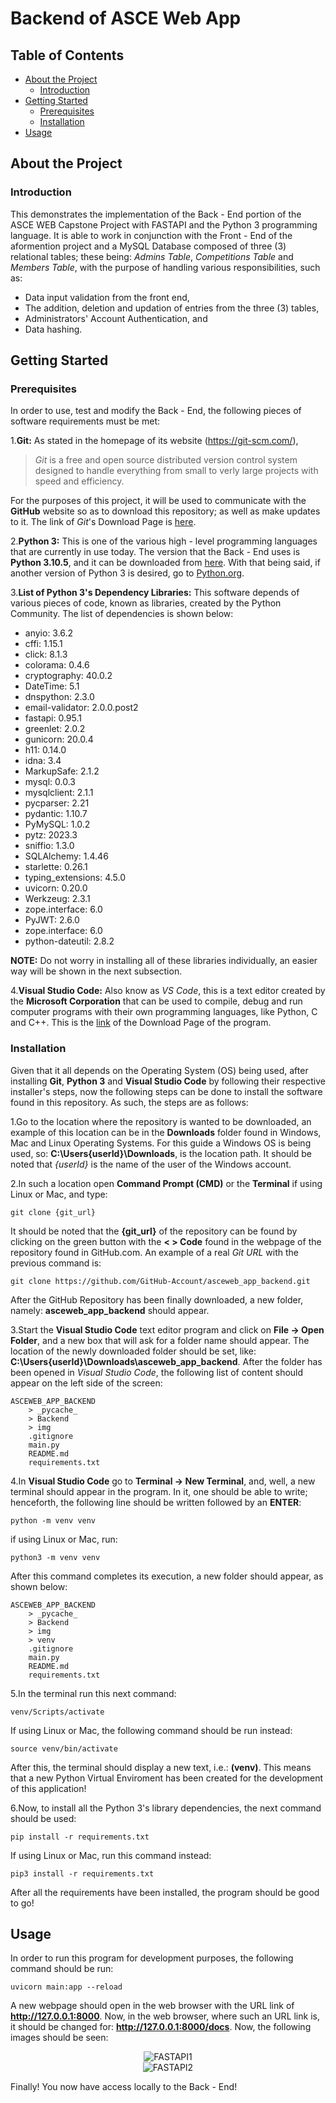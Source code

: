 # Backend of ASCE Web App

## Table of Contents
- [About the Project](#about-the-project)
	* [Introduction](#introduction)
- [Getting Started](#getting-started)
	* [Prerequisites](#prerequisites)
	* [Installation](#installation)
- [Usage](#usage)

## About the Project
### Introduction
This demonstrates the implementation of the Back - End portion of the ASCE WEB Capstone Project with FASTAPI and the Python 3 programming language. It is able to work in conjunction with the Front - End of the aformention project and a MySQL Database composed of three (3) relational tables; these being: _Admins Table_, _Competitions Table_ and _Members Table_, with the purpose of handling various responsibilities, such as:
* Data input validation from the front end,
* The addition, deletion and updation of entries from the three (3) tables,
* Administrators' Account Authentication, and
* Data hashing.

## Getting Started
### Prerequisites
In order to use, test and modify the Back - End, the following pieces of software requirements must be met:

1.**Git:** As stated in the homepage of its website (https://git-scm.com/), 

> _Git_ is a free and open source distributed version control system designed to handle everything from small to verly large projects with speed and efficiency.

For the purposes of this project, it will be used to communicate with the **GitHub** website so as to download this repository; as well as make updates to it. The link of _Git_'s Download Page is [here](https://git-scm.com/downloads).

2.**Python 3:** This is one of the various high - level programming languages that are currently in use today. The version that the Back - End uses is **Python 3.10.5**, and it can be downloaded from [here](https://www.python.org/downloads/release/python-3105/). With that being said, if another version of Python 3 is desired, go to [Python.org](https://www.python.org/).

3.**List of Python 3's Dependency Libraries:** This software depends of various pieces of code, known as libraries, created by the Python Community. The list of dependencies is shown below:
* anyio: 3.6.2
* cffi: 1.15.1
* click: 8.1.3
* colorama: 0.4.6
* cryptography: 40.0.2
* DateTime: 5.1
* dnspython: 2.3.0
* email-validator: 2.0.0.post2
* fastapi: 0.95.1
* greenlet: 2.0.2
* gunicorn: 20.0.4
* h11: 0.14.0
* idna: 3.4
* MarkupSafe: 2.1.2
* mysql: 0.0.3
* mysqlclient: 2.1.1
* pycparser: 2.21
* pydantic: 1.10.7
* PyMySQL: 1.0.2
* pytz: 2023.3
* sniffio: 1.3.0
* SQLAlchemy: 1.4.46
* starlette: 0.26.1
* typing_extensions: 4.5.0
* uvicorn: 0.20.0
* Werkzeug: 2.3.1
* zope.interface: 6.0
* PyJWT: 2.6.0
* zope.interface: 6.0
* python-dateutil: 2.8.2

**NOTE:** Do not worry in installing all of these libraries individually, an easier way will be shown in the next subsection.

4.**Visual Studio Code:** Also know as _VS Code_, this is a text editor created by the **Microsoft Corporation** that can be used to compile, debug and run computer programs with their own programming languages, like Python, C and C++. This is the [link](https://code.visualstudio.com/) of the Download Page of the program.

### Installation
Given that it all depends on the Operating System (OS) being used, after installing **Git**, **Python 3** and **Visual Studio Code** by following their respective installer's steps, now the following steps can be done to install the software found in this repository. As such, the steps are as follows:

1.Go to the location where the repository is wanted to be downloaded, an example of this location can be in the **Downloads** folder found in Windows, Mac and Linux Operating Systems. For this guide a Windows OS is being used, so: **C:\Users\{userId}\Downloads**, is the location path. It should be noted that _{userId}_ is the name of the user of the Windows account.

2.In such a location open **Command Prompt (CMD)** or the **Terminal** if using Linux or Mac, and type:
```
git clone {git_url}
```
It should be noted that the **{git_url}** of the repository can be found by clicking on the green button with the **< > Code** found in the webpage of the repository found in GitHub.com. An example of a real _Git URL_ with the previous command is:
```
git clone https://github.com/GitHub-Account/asceweb_app_backend.git
```
After the GitHub Repository has been finally downloaded, a new folder, namely: **asceweb_app_backend** should appear.

3.Start the **Visual Studio Code** text editor program and click on **File -> Open Folder**, and a new box that will ask for a folder name should appear. The location of the newly downloaded folder should be set, like: **C:\Users\{userId}\Downloads\asceweb_app_backend**. After the folder has been opened in _Visual Studio Code_, the following list of content should appear on the left side of the screen:
```
ASCEWEB_APP_BACKEND
	> _pycache_
	> Backend
	> img
	.gitignore
	main.py
	README.md
	requirements.txt
```
4.In **Visual Studio Code** go to **Terminal -> New Terminal**, and, well, a new terminal should appear in the program. In it, one should be able to write; henceforth, the following line should be written followed by an **ENTER**:
```
python -m venv venv
```
if using Linux or Mac, run:
```
python3 -m venv venv
```
After this command completes its execution, a new folder should appear, as shown below:
```
ASCEWEB_APP_BACKEND
	> _pycache_
	> Backend
	> img
	> venv
	.gitignore
	main.py
	README.md
	requirements.txt
```
5.In the terminal run this next command:
```
venv/Scripts/activate 
```
If using Linux or Mac, the following command should be run instead:
```
source venv/bin/activate 
```
After this, the terminal should display a new text, i.e.: **(venv)**. This means that a new Python Virtual Enviroment has been created for the development of this application!

6.Now, to install all the Python 3's library dependencies, the next command should be used:
```
pip install -r requirements.txt
```
If using Linux or Mac, run this command instead:
```
pip3 install -r requirements.txt
```
After all the requirements have been installed, the program should be good to go!

## Usage
In order to run this program for development purposes, the following command should be run:
```
uvicorn main:app --reload
```
A new webpage should open in the web browser with the URL link of **http://127.0.0.1:8000**. Now, in the web browser, where such an URL link is, it should be changed for: **http://127.0.0.1:8000/docs**. Now, the following images should be seen:

<div align="center">
<img src="img/ReadMe_0.jpg" alt="FASTAPI1"/>
</div>
<div align="center">
<img src="img/ReadMe_1.jpg" alt="FASTAPI2" />
</div>

Finally! You now have access locally to the Back - End!

